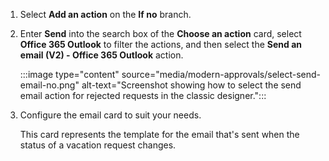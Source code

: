 1. Select **Add an action** on the **If no** branch.
2. Enter **Send** into the search box of the **Choose an action** card, select **Office 365 Outlook** to filter the actions, and then select the **Send an email (V2) - Office 365 Outlook** action.

    :::image type="content" source="media/modern-approvals/select-send-email-no.png" alt-text="Screenshot showing how to select the send email action for rejected requests in the classic designer.":::
3. Configure the email card to suit your needs.

     This card represents the template for the email that's sent when the status of a vacation request changes.
